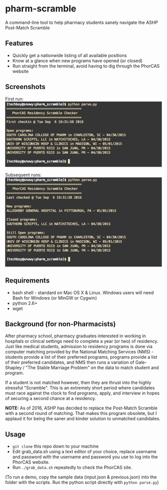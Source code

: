 # pharm-scramble
A command-line tool to help pharmacy students sanely navigate the ASHP Post-Match Scramble

## Features
* Quickly get a nationwide listing of all available positions
* Know at a glance when new programs have opened (or closed)
* Run straight from the terminal, avoid having to dig through the PhorCAS website

## Screenshots
First run:  
![First Run](/assets/1st.png?raw=true "First Run")


Subsequent runs:  
![Subsequent Runs](/assets/2nd.png?raw=true "Subsequent Runs")

## Requirements
* bash shell - standard on Mac OS X & Linux. Windows users will need Bash for Windows (or MinGW or Cygwin)
* python 2.6+
* wget

## Background (for non-Pharmacists)
After pharmacy school, pharmacy graduates interested in working in hospitals or clinical settings need to complete
a year (or two) of residency. Just like medical students, admission to residency programs is done via computer matching provided by 
the National Matching Services (NMS) - students provide a list of their preferred programs, programs provide a list of their preferred
candidates, and NMS then runs a variation of Gale-Shapley / "The Stable Marriage Problem" on the data to match student and program.

If a student is not matched however, then they are thrust into the highly stressful "Scramble". This is an extremely short period
where candidates must race against the clock to find programs, apply, and interview in hopes of securing a second chance at a 
residency. 

**NOTE:** As of 2016, ASHP has decided to replace the Post-Match Scramble with a second round of matching. That makes this program
obsolete, but I applaud it for being the saner and kinder solution to unmatched candidates. 

## Usage
* ```git clone``` this repo down to your machine
* Edit grab_data.sh using a text editor of your choice, replace username and password with the username and password you use to log
into the PhorCAS website.
* Run ```./grab_data.sh``` repeatedly to check the PhorCAS site.

(To run a demo, copy the sample data (input.json & previous.json) into the folder with the scripts. Run the python script directly with
```python parse.py```)
